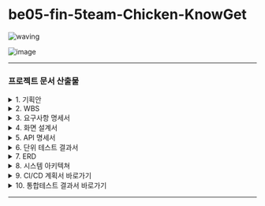 # be05-fin-5team-Chicken-KnowGet
![waving](https://capsule-render.vercel.app/api?type=waving&width=100%&height=300&text=Chicken%20팀의%20KnowGet%20프로젝트&fontAlign=50&fontAlignY=40&color=gradient&fontSize=40)

![image](https://github.com/beyond-sw-camp/be05-fin-5team-KnowGet-Backend/assets/155924495/815be4e6-e66b-41c2-bae6-dd1df73eed2c)

---

### 프로젝트 문서 산출물

<details>
  
  <summary>1. 기획안</summary>

  <br/>

  [한화시스템 BEYOND SW캠프 5기 최종프로젝트.pdf](https://github.com/user-attachments/files/16010874/BEYOND.SW.5.pdf)

</details>

<details>
  
  <summary>2. WBS</summary>

  <br/>
  
  [Final Project - WBS.pdf](https://github.com/user-attachments/files/16010901/Final.Project.-.WBS.pdf)
  
</details>

<details>

  <summary>3. 요구사항 명세서</summary>

  <br/>
  
  [Final Project - 요구사항 명세서.pdf](https://github.com/user-attachments/files/16011006/Final.Project.-.pdf)
  
</details>

<details>
  
  <summary>4. 화면 설계서</summary>

  <br/>

  - [화면 설계서 바로가기 >](https://www.figma.com/design/waOCStYSDMCl7OtFEHo5W8/KnowGet?node-id=0%3A1&t=NVhpxYY0jEwuSWgT-1)
  
</details>

<details>
  
  <summary>5. API 명세서</summary>

  <br/>
  
  [Final Project - API 명세서.pdf](https://github.com/user-attachments/files/16010957/Final.Project.-.API.pdf)
  
</details>

<details>

  <summary>6. 단위 테스트 결과서</summary>

  <br/>  
  
  [Final Project - 단위 테스트.pdf](https://github.com/user-attachments/files/16011049/Final.Project.-.pdf)

</details>

<details>

  <summary>7. ERD</summary>

  <br/>
  
  ![ERD](https://github.com/beyond-sw-camp/be05-fin-5team-KnowGet-Backend/assets/93907076/7e86effe-688b-4a13-915b-2eca4b30f02b)
  
</details>

<details>

  <summary>8. 시스템 아키텍쳐</summary>

  <br/>
  
  ![System Architecture](https://github.com/beyond-sw-camp/be05-fin-5team-KnowGet-Backend/assets/132131921/45b2dc86-c209-4d04-9f34-92d82ef627e8)

</details>


<details>

  <summary>9. CI/CD 계획서 바로가기</summary>

  <br/>
  
  [CI/CD 계획서.pdf](https://github.com/user-attachments/files/16011023/CI.pdf)

</details>

<details>

  <summary>10. 통합테스트 결과서 바로가기</summary>

  <br/>

  [Final Project - 통합 테스트.pdf](https://github.com/user-attachments/files/16011046/Final.Project.-.pdf)

</details>


---
